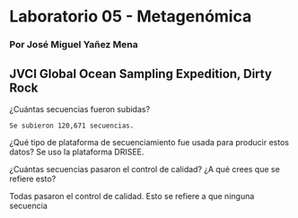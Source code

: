 # Laboratorio 05 - Metagenómica

### Por José Miguel Yañez Mena 

##  JVCI Global Ocean Sampling Expedition, Dirty Rock

¿Cuántas secuencias fueron subidas?  

`Se subieron 120,671 secuencias.`

¿Qué tipo de plataforma de secuenciamiento fue usada para producir estos datos? 
Se uso la plataforma DRISEE.

¿Cuántas secuencias pasaron el control de calidad? ¿A qué crees que se refiere esto?

Todas pasaron el control de calidad. Esto se refiere a que ninguna secuencia 
